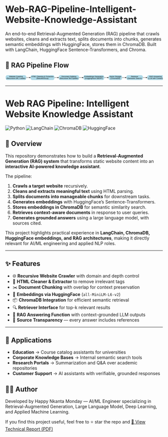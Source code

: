 # Web-RAG-Pipeline-Intelligent-Website-Knowledge-Assistant
An end-to-end Retrieval-Augmented Generation (RAG) pipeline that crawls websites, cleans and extracts text, splits documents into chunks, generates semantic embeddings with HuggingFace, stores them in ChromaDB.  Built with LangChain, HuggingFace Sentence-Transformers, and Chroma.


## 🔄 RAG Pipeline Flow

![RAG Pipeline Flowchart](rag_pipeline_flowchart.svg)


---

# Web RAG Pipeline: Intelligent Website Knowledge Assistant

![Python](https://img.shields.io/badge/Python-3.10+-blue.svg)
![LangChain](https://img.shields.io/badge/LangChain-Framework-orange.svg)
![ChromaDB](https://img.shields.io/badge/Chroma-VectorDB-green.svg)
![HuggingFace](https://img.shields.io/badge/Embeddings-HuggingFace-yellow.svg)

## 📖 Overview

This repository demonstrates how to build a **Retrieval-Augmented Generation (RAG) system** that transforms static website content into an **interactive AI-powered knowledge assistant**.

The pipeline:

1. **Crawls a target website** recursively.
2. **Cleans and extracts meaningful text** using HTML parsing.
3. **Splits documents into manageable chunks** for downstream tasks.
4. **Generates embeddings** with HuggingFace’s Sentence-Transformers.
5. **Stores embeddings in ChromaDB** for semantic similarity search.
6. **Retrieves context-aware documents** in response to user queries.
7. **Generates grounded answers** using a large language model, with sources cited.

This project highlights practical experience in **LangChain, ChromaDB, HuggingFace embeddings, and RAG architectures**, making it directly relevant for AI/ML engineering and applied NLP roles.

---

## ✨ Features

* 🌐 **Recursive Website Crawler** with domain and depth control
* 🧹 **HTML Cleaner & Extractor** to remove irrelevant tags
* ✂️ **Document Chunking** with overlap for context preservation
* 🧠 **Embeddings via HuggingFace** (`all-MiniLM-L6-v2`)
* 📦 **ChromaDB Integration** for efficient semantic retrieval
* 🔍 **Retriever Interface** for top-k relevant results
* 🤖 **RAG Answering Function** with context-grounded LLM outputs
* 📑 **Source Transparency** — every answer includes references

---


## 🎯 Applications

* **Education** → Course catalog assistants for universities
* **Corporate Knowledge Bases** → Internal semantic search tools
* **Research Portals** → Summarization and Q\&A over academic repositories
* **Customer Support** → AI assistants with verifiable, grounded responses



## 🧑‍💻 Author

Developed by Happy Nkanta Monday — AI/ML Engineer specializing in Retrieval-Augmented Generation, Large Language Model, Deep Learning, and Applied Machine Learning.

If you find this project useful, feel free to ⭐ star the repo and [📑 View Technical Report (PDF)](Technical_Report_with_code.pdf)


```





